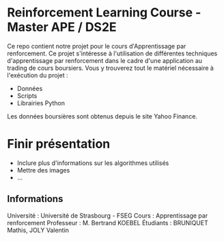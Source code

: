 # Reinforcement Learning Course - Master APE / DS2E
Ce repo contient notre projet pour le cours d'Apprentissage par renforcement. 
Ce projet s'intéresse à l'utilisation de différentes techniques d'apprentissage par renforcement dans le cadre d'une application au trading de cours boursiers. 
Vous y trouverez tout le matériel nécessaire à l'exécution du projet : 
  - Données
  - Scripts
  - Librairies Python 
  
  Les données boursières sont obtenus depuis le site Yahoo Finance.
  
  
  # Finir présentation
  - Inclure plus d'informations sur les algorithmes utilisés
  - Mettre des images
  - ...
  
  
  ## Informations
  Université : Université de Strasbourg - FSEG
  Cours : Apprentissage par renforcement
  Professeur : M. Bertrand KOEBEL
  Étudiants : BRUNIQUET Mathis, JOLY Valentin
